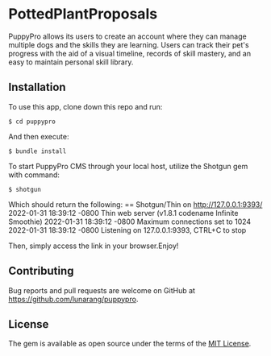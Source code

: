 # PottedPlantProposals

PuppyPro allows its users to create an account where they can manage multiple dogs and the skills they are learning. Users can track their pet's progress with the aid of a visual timeline, records of skill mastery, and an easy to maintain personal skill library.

## Installation

To use this app, clone down this repo and run:

    $ cd puppypro

And then execute:

    $ bundle install


To start PuppyPro CMS through your local host, utilize the Shotgun gem with command:

    $ shotgun

Which should return the following:
    == Shotgun/Thin on http://127.0.0.1:9393/
    2022-01-31 18:39:12 -0800 Thin web server (v1.8.1 codename Infinite Smoothie)
    2022-01-31 18:39:12 -0800 Maximum connections set to 1024
    2022-01-31 18:39:12 -0800 Listening on 127.0.0.1:9393, CTRL+C to stop

Then, simply access the link in your browser.Enjoy! 

## Contributing

Bug reports and pull requests are welcome on GitHub at https://github.com/lunarang/puppypro.

## License

The gem is available as open source under the terms of the [MIT License](https://opensource.org/licenses/MIT).

